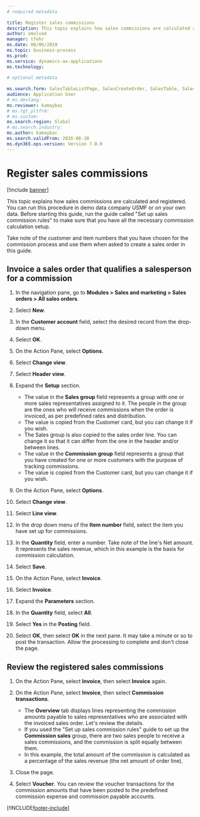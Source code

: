 ```yaml
--- 
# required metadata 
 
title: Register sales commissions
description: This topic explains how sales commissions are calculated and registered. 
author: omulvad
manager: tfehr 
ms.date: 08/06/2019
ms.topic: business-process 
ms.prod:  
ms.service: dynamics-ax-applications 
ms.technology:  
 
# optional metadata 
 
ms.search.form: SalesTableListPage, SalesCreateOrder, SalesTable, SalesEditLines,  CustInvoiceJournal, CommissionTrans, LedgerTransVoucher, CustClassificationGroup   
audience: Application User 
# ms.devlang:  
ms.reviewer: kamaybac
# ms.tgt_pltfrm:  
# ms.custom:  
ms.search.region: Global
# ms.search.industry: 
ms.author: kamaybac
ms.search.validFrom: 2016-06-30 
ms.dyn365.ops.version: Version 7.0.0 
---
```

# Register sales commissions

[!include [banner](../../includes/banner.md)]

This topic explains how sales commissions are calculated and registered. You can run this procedure in demo data company USMF or on your own data. Before starting this guide, run the guide called "Set up sales commission rules" to make sure that you have all the necessary commission calculation setup.

Take note of the customer and item numbers that you have chosen for the commission process and use them when asked to create a sales order in this guide.


## Invoice a sales order that qualifies a salesperson for a commission
1. In the navigation pane, go to **Modules > Sales and marketing > Sales orders > All sales orders**.
2. Select **New**.
3. In the **Customer account** field, select the desired record from the drop-down menu.
4. Select **OK**.
5. On the Action Pane, select **Options**.
6. Select **Change view**.
7. Select **Header view**.
8. Expand the **Setup** section.

    - The value in the **Sales group** field represents a group with one or more sales representatives assigned to it. The people in the group are the ones who will receive commissions when the order is invoiced, as per predefined rates and distribution.   
    - The value is copied from the Customer card, but you can change it if you wish.  
    - The Sales group is also copied to the sales order line. You can change it so that it can differ from the one in the header and/or between lines.  
    - The value in the **Commission group** field represents a group that you have created for one or more customers with the purpose of tracking commissions.   
    - The value is copied from the Customer card, but you can change it if you wish.   

9. On the Action Pane, select **Options**.
10. Select **Change view**.
11. Select **Line view**.
12. In the drop down menu of the **Item number** field, select the item you have set up for commissions. 
13. In the **Quantity** field, enter a number. Take note of the line's Net amount. It represents the sales revenue, which in this example is the basis for commission calculation.  
14. Select **Save**.
15. On the Action Pane, select **Invoice**.
16. Select **Invoice**.
17. Expand the **Parameters** section.
18. In the **Quantity** field, select **All**.
19. Select **Yes** in the **Posting** field.
20. Select **OK**, then select **OK** in the next pane. It may take a minute or so to post the transaction. Allow the processing to complete and don't close the page.  

## Review the registered sales commissions
1. On the Action Pane, select **Invoice**, then select **Invoice** again.
2. On the Action Pane, select **Invoice**, then select **Commission transactions**.

    - The **Overview** tab displays lines representing the commission amounts payable to sales representatives who are associated with the invoiced sales order. Let's review the details.  
    - If you used the "Set up sales commission rules" guide to set up the **Commission sales** group, there are two sales people to receive a sales commissions, and the commission is split equally between them.  
    - In this example, the total amount of the commission is calculated as a percentage of the sales revenue (the net amount of order line).  
3. Close the page.
4. Select **Voucher**. You can review the voucher transactions for the commission amounts that have been posted to the predefined commission expense and commission payable accounts.  



[!INCLUDE[footer-include](../../../includes/footer-banner.md)]